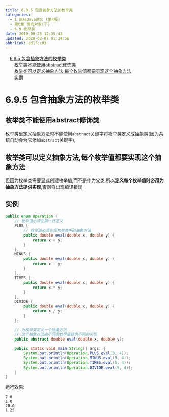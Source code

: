 ```yaml
---
title: 6.9.5 包含抽象方法的枚举类
categories: 
  - 1 疯狂Java讲义 (第4版)
  - 第6章 面向对象(下)
  - 6.9 枚举类
date: 2019-09-28 12:35:43
updated: 2020-02-07 01:34:56
abbrlink: ad1fcc03
---
```

<div id='my_toc'><a href="/JavaReadingNotes/ad1fcc03/#6-9-5-包含抽象方法的枚举类" class="header_1">6.9.5 包含抽象方法的枚举类</a>&nbsp;<br><a href="/JavaReadingNotes/ad1fcc03/#枚举类不能使用abstract修饰类" class="header_2">枚举类不能使用abstract修饰类</a>&nbsp;<br><a href="/JavaReadingNotes/ad1fcc03/#枚举类可以定义抽象方法-每个枚举值都要实现这个抽象方法" class="header_2">枚举类可以定义抽象方法,每个枚举值都要实现这个抽象方法</a>&nbsp;<br><a href="/JavaReadingNotes/ad1fcc03/#实例" class="header_2">实例</a>&nbsp;<br></div>
<style>.header_1{margin-left: 1em;}.header_2{margin-left: 2em;}.header_3{margin-left: 3em;}.header_4{margin-left: 4em;}.header_5{margin-left: 5em;}.header_6{margin-left: 6em;}</style>
<!--more-->
<script>if (navigator.platform.search('arm')==-1){document.getElementById('my_toc').style.display = 'none';}var e,p = document.getElementsByTagName('p');while (p.length>0) {e = p[0];e.parentElement.removeChild(e);}</script>

<!--end-->
<!--SSTStart-->
# 6.9.5 包含抽象方法的枚举类 #
## 枚举类不能使用abstract修饰类 ##
枚举类里定义抽象方法时不能使用`abstract`关键字将枚举类定义成抽象类(因为系统自动会为它添加`abstract`关键字),
## 枚举类可以定义抽象方法,每个枚举值都要实现这个抽象方法 ##
但因为枚举类需要显式创建枚举值,而不是作为父类,所以**定义每个枚举值时必须为抽象方法提供实现**,否则将出现编译错误
<!--SSTStop-->

## 实例 ##
```java
public enum Operation {
    // 枚举值必须在第一行定义
    PLUS {
        // 枚举值必须实现枚举类中的抽象方法
        public double eval(double x, double y) {
            return x + y;
        }
    },
    MINUS {
        public double eval(double x, double y) {
            return x - y;
        }
    },
    TIMES {
        public double eval(double x, double y) {
            return x * y;
        }
    },
    DIVIDE {
        public double eval(double x, double y) {
            return x / y;
        }
    };

    // 为枚举类定义一个抽象方法
    // 这个抽象方法由不同的枚举值提供不同的实现
    public abstract double eval(double x, double y);

    public static void main(String[] args) {
        System.out.println(Operation.PLUS.eval(3, 4));
        System.out.println(Operation.MINUS.eval(5, 4));
        System.out.println(Operation.TIMES.eval(5, 4));
        System.out.println(Operation.DIVIDE.eval(5, 4));
    }
}

```
运行效果:
```
7.0
1.0
20.0
1.25
```

